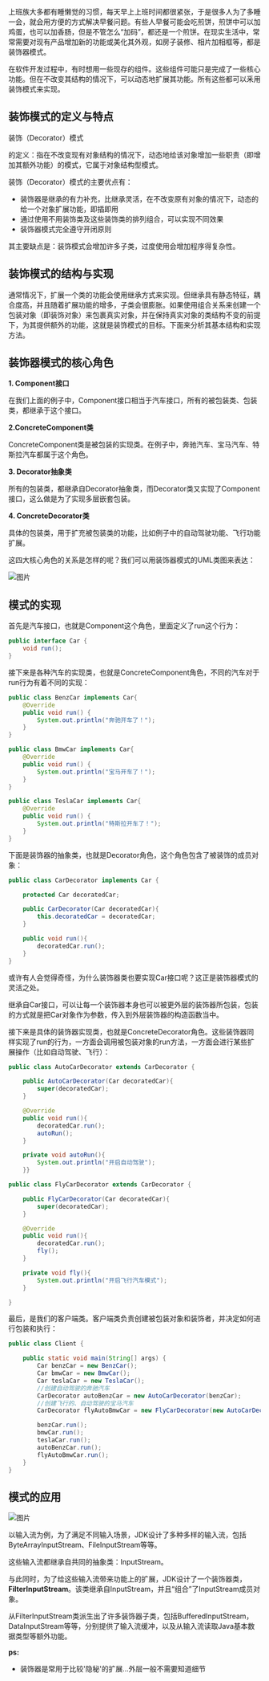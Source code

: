 上班族大多都有睡懒觉的习惯，每天早上上班时间都很紧张，于是很多人为了多睡一会，就会用方便的方式解决早餐问题。有些人早餐可能会吃煎饼，煎饼中可以加鸡蛋，也可以加香肠，但是不管怎么“加码”，都还是一个煎饼。在现实生活中，常常需要对现有产品增加新的功能或美化其外观，如房子装修、相片加相框等，都是装饰器模式。

在软件开发过程中，有时想用一些现存的组件。这些组件可能只是完成了一些核心功能。但在不改变其结构的情况下，可以动态地扩展其功能。所有这些都可以釆用装饰模式来实现。

## 装饰模式的定义与特点

装饰（Decorator）模式

的定义：指在不改变现有对象结构的情况下，动态地给该对象增加一些职责（即增加其额外功能）的模式，它属于对象结构型模式。

装饰（Decorator）模式的主要优点有：

- 装饰器是继承的有力补充，比继承灵活，在不改变原有对象的情况下，动态的给一个对象扩展功能，即插即用
- 通过使用不用装饰类及这些装饰类的排列组合，可以实现不同效果
- 装饰器模式完全遵守开闭原则

其主要缺点是：装饰模式会增加许多子类，过度使用会增加程序得复杂性。

## 装饰模式的结构与实现

通常情况下，扩展一个类的功能会使用继承方式来实现。但继承具有静态特征，耦合度高，并且随着扩展功能的增多，子类会很膨胀。如果使用组合关系来创建一个包装对象（即装饰对象）来包裹真实对象，并在保持真实对象的类结构不变的前提下，为其提供额外的功能，这就是装饰模式的目标。下面来分析其基本结构和实现方法。

## 装饰器模式的核心角色

**1. Component接口**

在我们上面的例子中，Component接口相当于汽车接口，所有的被包装类、包装类，都继承于这个接口。

**2.ConcreteComponent类**

ConcreteComponent类是被包装的实现类。在例子中，奔驰汽车、宝马汽车、特斯拉汽车都属于这个角色。

**3. Decorator抽象类**

所有的包装类，都继承自Decorator抽象类，而Decorator类又实现了Component接口，这么做是为了实现多层嵌套包装。

**4. ConcreteDecorator类**

具体的包装类，用于扩充被包装类的功能，比如例子中的自动驾驶功能、飞行功能扩展。

这四大核心角色的关系是怎样的呢？我们可以用装饰器模式的UML类图来表达：

![图片](https://mmbiz.qpic.cn/mmbiz_png/NtO5sialJZGqN6fEvl0apZwIoqkKagITLeejFakWvaoKwmdvlMHVoQqhSXpFfhiaBQSAyeuMgorulTBVvJbibZkGg/640?wx_fmt=png&tp=webp&wxfrom=5&wx_lazy=1&wx_co=1)

## 模式的实现

首先是汽车接口，也就是Component这个角色，里面定义了run这个行为：

```java
public interface Car {
    void run();
}

```

接下来是各种汽车的实现类，也就是ConcreteComponent角色，不同的汽车对于run行为有着不同的实现：

```java
public class BenzCar implements Car{
    @Override
    public void run() {
        System.out.println("奔驰开车了！");
    }
}

public class BmwCar implements Car{
    @Override
    public void run() {
        System.out.println("宝马开车了！");
    }
}

public class TeslaCar implements Car{
    @Override
    public void run() {
        System.out.println("特斯拉开车了！");
    }
}

```

下面是装饰器的抽象类，也就是Decorator角色，这个角色包含了被装饰的成员对象：

```java
public class CarDecorator implements Car {

    protected Car decoratedCar;

    public CarDecorator(Car decoratedCar){
        this.decoratedCar = decoratedCar;
    }

    public void run(){
        decoratedCar.run();
    }
}

```

或许有人会觉得奇怪，为什么装饰器类也要实现Car接口呢？这正是装饰器模式的灵活之处。

继承自Car接口，可以让每一个装饰器本身也可以被更外层的装饰器所包装，包装的方式就是把Car对象作为参数，传入到外层装饰器的构造函数当中。

接下来是具体的装饰器实现类，也就是ConcreteDecorator角色。这些装饰器同样实现了run的行为，一方面会调用被包装对象的run方法，一方面会进行某些扩展操作（比如自动驾驶、飞行）：

```java
public class AutoCarDecorator extends CarDecorator {

    public AutoCarDecorator(Car decoratedCar){
        super(decoratedCar);
    }

    @Override
    public void run(){
        decoratedCar.run();
        autoRun();
    }

    private void autoRun(){
        System.out.println("开启自动驾驶");
    }}

public class FlyCarDecorator extends CarDecorator {

    public FlyCarDecorator(Car decoratedCar){
        super(decoratedCar);
    }

    @Override
    public void run(){
        decoratedCar.run();
        fly();
    }

    private void fly(){
        System.out.println("开启飞行汽车模式");
    }

}

```

最后，是我们的客户端类。客户端类负责创建被包装对象和装饰者，并决定如何进行包装和执行：

```java
public class Client {

    public static void main(String[] args) {
        Car benzCar = new BenzCar();
        Car bmwCar = new BmwCar();
        Car teslaCar = new TeslaCar();
        //创建自动驾驶的奔驰汽车
        CarDecorator autoBenzCar = new AutoCarDecorator(benzCar);
        //创建飞行的、自动驾驶的宝马汽车
        CarDecorator flyAutoBmwCar = new FlyCarDecorator(new AutoCarDecorator(bmwCar));

        benzCar.run();
        bmwCar.run();
        teslaCar.run();
        autoBenzCar.run();
        flyAutoBmwCar.run();
    }
}
```

## 模式的应用



![图片](https://mmbiz.qpic.cn/mmbiz_png/NtO5sialJZGqQUWR8KOEO2AkLgs1VDurP6eydoyfDQpn9S8n4ClEUFPUgqLycnFMNdEBkNFwDdxciaKtzViaUMv7A/640?wx_fmt=png&tp=webp&wxfrom=5&wx_lazy=1&wx_co=1)

以输入流为例，为了满足不同输入场景，JDK设计了多种多样的输入流，包括ByteArrayInputStream、FileInputStream等等。

这些输入流都继承自共同的抽象类：InputStream。

与此同时，为了给这些输入流带来功能上的扩展，JDK设计了一个装饰器类，**FilterInputStream**。该类继承自InputStream，并且“组合”了InputStream成员对象。

从FilterInputStream类派生出了许多装饰器子类，包括BufferedInputStream，DataInputStream等等，分别提供了输入流缓冲，以及从输入流读取Java基本数据类型等额外功能。





**ps:**

- 装饰器是常用于比较'隐秘'的扩展...外层一般不需要知道细节

  ​

  ​















